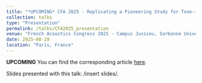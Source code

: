 ```yaml
---
title: "*UPCOMING* CFA 2025 - Replicating a Pioneering Study for Tone-in-Noise Detection"
collection: talks
type: "Presentation"
permalink: /talks/CFA2025_presentation
venue: "French Acoustics Congress 2025 - Campus Jussieu, Sorbonne University"
date: 2025-08-29
location: "Paris, France"
---
```


**UPCOMING** You can find the corresponding article [here](http://azallb.github.io/files/Ahumada-study_lebagousse_varnet2025.pdf).

Slides presented with this talk: /insert slides/.
